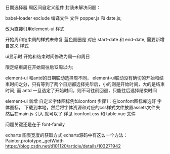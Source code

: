 


日期选择器 周区间自定义组件 封装未解决问题：

babel-loader exclude 编译文件 文件 popper.js 和 date.js;

改为直接引用element-ui 样式

开始周和结束周的样式未修复
蓝色圆圈是 对应 start-date 和 end-date, 需要新增自定义 样式

ui显示时 开始和结束时间修改为周一和周日

限定结束周在开始周往后12周以内;

element-ui 和antd的日期联动选择周不同，
element-ui联动没有确切的开始和结束时间之分，只有等到了两个日期都选择完毕后，小的则是开始时间，大的是结束时间;
而 antd 一旦选定了开始时间，则不可往前回退，只能往后选择结束时间

element-ui 新增 自定义字体图标例如iconfont
步骤1：在iconfont图标库选好 字体图标，
下载到本地，然后将字体资源和对应的css样式文件放置assets文件夹
然后在main.js 引入 就可以了
详见 iconfont.css  和  table.vue 文件

问题关键还是在于 font-family

echarts 图表宽度的获取方式
echarts源码中有这么一个方法：Painter.prototype._getWidth
https://blog.csdn.net/tl101120/article/details/103271942